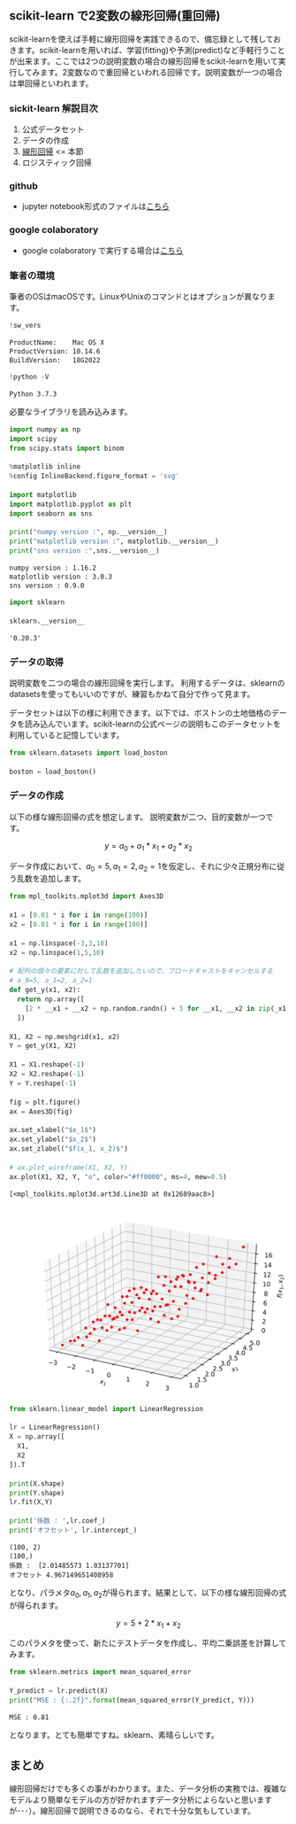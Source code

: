 
## scikit-learn で2変数の線形回帰(重回帰)

scikit-learnを使えば手軽に線形回帰を実践できるので、備忘録として残しておきます。scikit-learnを用いれば、学習(fitting)や予測(predict)など手軽行うことが出来ます。ここでは2つの説明変数の場合の線形回帰をscikit-learnを用いて実行してみます。2変数なので重回帰といわれる回帰です。説明変数が一つの場合は単回帰といわれます。

### sickit-learn 解説目次

1. 公式データセット
2. データの作成
3. [線形回帰](/article/library/sklearn/linear_regression/) <= 本節
4. ロジスティック回帰

### github
- jupyter notebook形式のファイルは[こちら](https://github.com/hiroshi0530/wa-src/blob/master/article/library/sklearn/linear_regression/lr_nb.ipynb)

### google colaboratory
- google colaboratory で実行する場合は[こちら](https://colab.research.google.com/github/hiroshi0530/wa-src/blob/master/article/library/sklearn/linear_regression/lr_nb.ipynb)

### 筆者の環境
筆者のOSはmacOSです。LinuxやUnixのコマンドとはオプションが異なります。


```python
!sw_vers
```

    ProductName:	Mac OS X
    ProductVersion:	10.14.6
    BuildVersion:	18G2022



```python
!python -V
```

    Python 3.7.3


必要なライブラリを読み込みます。


```python
import numpy as np
import scipy
from scipy.stats import binom

%matplotlib inline
%config InlineBackend.figure_format = 'svg'

import matplotlib
import matplotlib.pyplot as plt
import seaborn as sns

print("numpy version :", np.__version__)
print("matplotlib version :", matplotlib.__version__)
print("sns version :",sns.__version__)
```

    numpy version : 1.16.2
    matplotlib version : 3.0.3
    sns version : 0.9.0



```python
import sklearn

sklearn.__version__
```




    '0.20.3'



### データの取得
説明変数を二つの場合の線形回帰を実行します。
利用するデータは、sklearnのdatasetsを使ってもいいのですが、練習もかねて自分で作って見ます。

データセットは以下の様に利用できます。以下では、ボストンの土地価格のデータを読み込んでいます。scikit-learnの公式ページの説明もこのデータセットを利用していると記憶しています。



```python
from sklearn.datasets import load_boston

boston = load_boston()
```

### データの作成
以下の様な線形回帰の式を想定します。
説明変数が二つ、目的変数が一つです。

$$
y = a_0 + a_1 * x_1 + a_2 * x_2
$$

データ作成において、$a_0=5, a_1=2, a_2=1$を仮定し、それに少々正規分布に従う乱数を追加します。


```python
from mpl_toolkits.mplot3d import Axes3D

x1 = [0.01 * i for i in range(100)]
x2 = [0.01 * i for i in range(100)]

x1 = np.linspace(-3,3,10)
x2 = np.linspace(1,5,10)

# 配列の個々の要素に対して乱数を追加したいので、ブロードキャストをキャンセルする
# a_0=5, a_1=2, a_2=1
def get_y(x1, x2):
  return np.array([
    [2 * __x1 + __x2 + np.random.randn() + 5 for __x1, __x2 in zip(_x1,_x2)] for _x1, _x2 in zip(x1,x2)
  ])

X1, X2 = np.meshgrid(x1, x2)
Y = get_y(X1, X2)

X1 = X1.reshape(-1)
X2 = X2.reshape(-1)
Y = Y.reshape(-1)

fig = plt.figure()
ax = Axes3D(fig)

ax.set_xlabel("$x_1$")
ax.set_ylabel("$x_2$")
ax.set_zlabel("$f(x_1, x_2)$")

# ax.plot_wireframe(X1, X2, Y)
ax.plot(X1, X2, Y, "o", color="#ff0000", ms=4, mew=0.5)

```




    [<mpl_toolkits.mplot3d.art3d.Line3D at 0x12689aac8>]




![svg](lr_nb_files/lr_nb_9_1.svg)



```python
from sklearn.linear_model import LinearRegression

lr = LinearRegression()
X = np.array([
  X1,
  X2
]).T

print(X.shape)
print(Y.shape)
lr.fit(X,Y)

print('係数 : ',lr.coef_)
print('オフセット', lr.intercept_)
```

    (100, 2)
    (100,)
    係数 :  [2.01485573 1.03137701]
    オフセット 4.967149651408958


となり、パラメタ$a_0,a_1,a_2$が得られます。結果として、以下の様な線形回帰の式が得られます。

$$
y = 5 + 2 * x_1 + x_2
$$

このパラメタを使って、新たにテストデータを作成し、平均二乗誤差を計算してみます。


```python
from sklearn.metrics import mean_squared_error

Y_predict = lr.predict(X)
print("MSE : {:.2f}".format(mean_squared_error(Y_predict, Y)))
```

    MSE : 0.81


となります。とても簡単ですね。sklearn、素晴らしいです。

## まとめ
線形回帰だけでも多くの事がわかります。また、データ分析の実務では、複雑なモデルより簡単なモデルの方が好かれますデータ分析によらないと思いますが･･･）。線形回帰で説明できるのなら、それで十分な気もしています。
